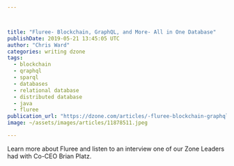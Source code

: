 ```yaml
---



title: "Fluree- Blockchain, GraphQL, and More- All in One Database"
publishDate: 2019-05-21 13:45:05 UTC
author: "Chris Ward"
categories: writing dzone
tags:
  - blockchain
  - qraphql
  - sparql
  - databases
  - relational database
  - distributed database
  - java
  - fluree
publication_url: "https://dzone.com/articles/-fluree-blockchain-graphql-and-more-all-in-one-dat"
image: ~/assets/images/articles/11878511.jpeg

---
```

Learn more about Fluree and listen to an interview one of our Zone Leaders had with Co-CEO Brian Platz.

